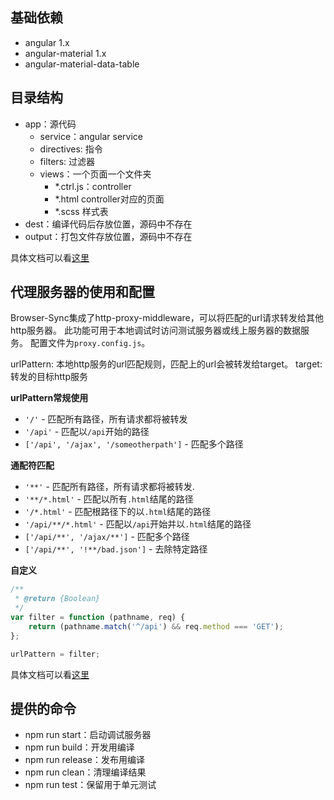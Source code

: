 ## 基础依赖

- angular 1.x
- angular-material 1.x
- angular-material-data-table


## 目录结构

- app：源代码
  - service：angular service
  - directives: 指令
  - filters: 过滤器
  - views：一个页面一个文件夹
    - *.ctrl.js：controller
    - *.html controller对应的页面
    - *.scss 样式表
- dest：编译代码后存放位置，源码中不存在
- output：打包文件存放位置，源码中不存在


具体文档可以看[这里](http://olado.github.io/doT/index.html)

## 代理服务器的使用和配置

Browser-Sync集成了http-proxy-middleware，可以将匹配的url请求转发给其他http服务器。
此功能可用于本地调试时访问测试服务器或线上服务器的数据服务。
配置文件为`proxy.config.js`。

urlPattern: 本地http服务的url匹配规则，匹配上的url会被转发给target。
target: 转发的目标http服务

**urlPattern常规使用**

* `'/'` - 匹配所有路径，所有请求都将被转发
* `'/api'` - 匹配以`/api`开始的路径
* `['/api', '/ajax', '/someotherpath']` - 匹配多个路径

**通配符匹配**

* `'**'` - 匹配所有路径，所有请求都将被转发.
* `'**/*.html'` - 匹配以所有`.html`结尾的路径
* `'/*.html'` - 匹配根路径下的以`.html`结尾的路径
* `'/api/**/*.html'` - 匹配以`/api`开始并以`.html`结尾的路径
* `['/api/**', '/ajax/**']` - 匹配多个路径
* `['/api/**', '!**/bad.json']` - 去除特定路径

**自定义**

```javascript
/**
 * @return {Boolean}
 */
var filter = function (pathname, req) {
    return (pathname.match('^/api') && req.method === 'GET');
};

urlPattern = filter;
```

具体文档可以看[这里](https://github.com/chimurai/http-proxy-middleware)

## 提供的命令

- npm run start：启动调试服务器
- npm run build：开发用编译
- npm run release：发布用编译
- npm run clean：清理编译结果
- npm run test：保留用于单元测试
